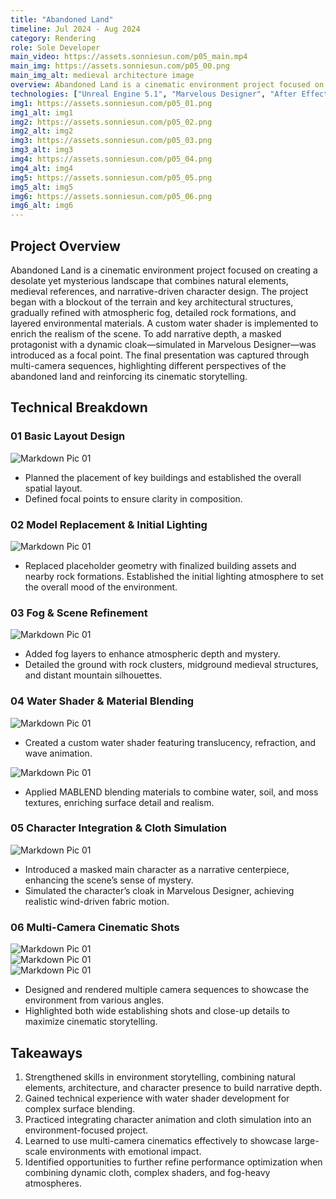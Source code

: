 ```yaml
---
title: "Abandoned Land"
timeline: Jul 2024 - Aug 2024
category: Rendering
role: Sole Developer
main_video: https://assets.sonniesun.com/p05_main.mp4
main_img: https://assets.sonniesun.com/p05_00.png
main_img_alt: medieval architecture image
overview: Abandoned Land is a cinematic environment project focused on creating a desolate yet mysterious landscape that combines natural elements, medieval references, and narrative-driven character design.
technologies: ["Unreal Engine 5.1", "Marvelous Designer", "After Effects"]
img1: https://assets.sonniesun.com/p05_01.png
img1_alt: img1
img2: https://assets.sonniesun.com/p05_02.png
img2_alt: img2
img3: https://assets.sonniesun.com/p05_03.png
img3_alt: img3
img4: https://assets.sonniesun.com/p05_04.png
img4_alt: img4
img5: https://assets.sonniesun.com/p05_05.png
img5_alt: img5
img6: https://assets.sonniesun.com/p05_06.png
img6_alt: img6
---
```


## Project Overview

Abandoned Land is a cinematic environment project focused on creating a desolate yet mysterious landscape that combines natural elements, medieval references, and narrative-driven character design.
The project began with a blockout of the terrain and key architectural structures, gradually refined with atmospheric fog, detailed rock formations, and layered environmental materials. A custom water shader is implemented to enrich the realism of the scene.
To add narrative depth, a masked protagonist with a dynamic cloak—simulated in Marvelous Designer—was introduced as a focal point. The final presentation was captured through multi-camera sequences, highlighting different perspectives of the abandoned land and reinforcing its cinematic storytelling.

## Technical Breakdown

### 01 Basic Layout Design

<img src="https://assets.sonniesun.com/p05_c_01.png" alt="Markdown Pic 01" style="display: block; max-width: min(100%, 800px); height: auto;" />

- Planned the placement of key buildings and established the overall spatial layout.
- Defined focal points to ensure clarity in composition.

### 02 Model Replacement & Initial Lighting

<img src="https://assets.sonniesun.com/p05_c_02.png" alt="Markdown Pic 01" style="display: block; max-width: min(100%, 800px); height: auto;" />

- Replaced placeholder geometry with finalized building assets and nearby rock formations.
Established the initial lighting atmosphere to set the overall mood of the environment.

### 03 Fog & Scene Refinement

<img src="https://assets.sonniesun.com/p05_c_03.png" alt="Markdown Pic 01" style="display: block; max-width: min(100%, 800px); height: auto;" />

- Added fog layers to enhance atmospheric depth and mystery.
- Detailed the ground with rock clusters, midground medieval structures, and distant mountain silhouettes.

### 04 Water Shader & Material Blending

<img src="https://assets.sonniesun.com/p05_c_05.png" alt="Markdown Pic 01" style="display: block; max-width: min(100%, 400px); height: auto;" />

- Created a custom water shader featuring translucency, refraction, and wave animation.

<img src="https://assets.sonniesun.com/p05_c_06.png" alt="Markdown Pic 01" style="display: block; max-width: min(100%, 500px); height: auto;" />

- Applied MABLEND blending materials to combine water, soil, and moss textures, enriching surface detail and realism.

### 05 Character Integration & Cloth Simulation

<img src="https://assets.sonniesun.com/p05_c_07.png" alt="Markdown Pic 01" style="display: block; max-width: min(100%, 800px); height: auto;" />

- Introduced a masked main character as a narrative centerpiece, enhancing the scene’s sense of mystery.
- Simulated the character’s cloak in Marvelous Designer, achieving realistic wind-driven fabric motion.

### 06 Multi-Camera Cinematic Shots

<img src="https://assets.sonniesun.com/p05_c_08.png" alt="Markdown Pic 01" style="display: block; max-width: min(100%, 800px); height: auto;" />

<img src="https://assets.sonniesun.com/p05_c_09.png" alt="Markdown Pic 01" style="display: block; max-width: min(100%, 800px); height: auto;" />

<img src="https://assets.sonniesun.com/p05_c_10.png" alt="Markdown Pic 01" style="display: block; max-width: min(100%, 800px); height: auto;" />

- Designed and rendered multiple camera sequences to showcase the environment from various angles.
- Highlighted both wide establishing shots and close-up details to maximize cinematic storytelling.

## Takeaways

1. Strengthened skills in environment storytelling, combining natural elements, architecture, and character presence to build narrative depth.
2. Gained technical experience with water shader development for complex surface blending.
3. Practiced integrating character animation and cloth simulation into an environment-focused project.
4. Learned to use multi-camera cinematics effectively to showcase large-scale environments with emotional impact.
5. Identified opportunities to further refine performance optimization when combining dynamic cloth, complex shaders, and fog-heavy atmospheres.
